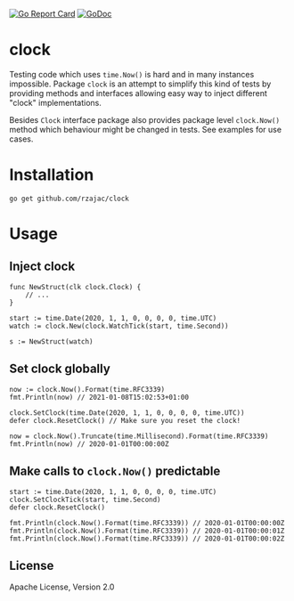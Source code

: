 [![Go Report Card](https://goreportcard.com/badge/github.com/rzajac/clock)](https://goreportcard.com/report/github.com/rzajac/clock)
[![GoDoc](https://img.shields.io/badge/api-Godoc-blue.svg)](https://pkg.go.dev/github.com/rzajac/clock)

# clock

Testing code which uses `time.Now()` is hard and in many instances impossible.
Package `clock` is an attempt to simplify this kind of tests by providing
methods and interfaces allowing easy way to inject different "clock"
implementations.

Besides `Clock` interface package also provides package level `clock.Now()`
method which behaviour might be changed in tests. See examples for use cases.

# Installation

```
go get github.com/rzajac/clock
```

# Usage

## Inject clock

```
func NewStruct(clk clock.Clock) {
	// ...
}

start := time.Date(2020, 1, 1, 0, 0, 0, 0, time.UTC)
watch := clock.New(clock.WatchTick(start, time.Second))

s := NewStruct(watch)
```

## Set clock globally

```
now := clock.Now().Format(time.RFC3339)
fmt.Println(now) // 2021-01-08T15:02:53+01:00

clock.SetClock(time.Date(2020, 1, 1, 0, 0, 0, 0, time.UTC))
defer clock.ResetClock() // Make sure you reset the clock!

now = clock.Now().Truncate(time.Millisecond).Format(time.RFC3339)
fmt.Println(now) // 2020-01-01T00:00:00Z
```

## Make calls to `clock.Now()` predictable

```
start := time.Date(2020, 1, 1, 0, 0, 0, 0, time.UTC)
clock.SetClockTick(start, time.Second)
defer clock.ResetClock()

fmt.Println(clock.Now().Format(time.RFC3339)) // 2020-01-01T00:00:00Z
fmt.Println(clock.Now().Format(time.RFC3339)) // 2020-01-01T00:00:01Z
fmt.Println(clock.Now().Format(time.RFC3339)) // 2020-01-01T00:00:02Z
```

## 

## License

Apache License, Version 2.0
